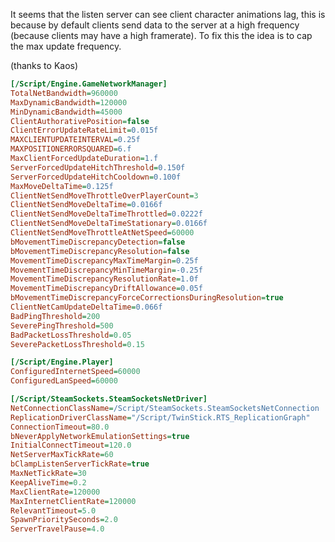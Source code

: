 
It seems that the listen server can see client character animations lag, this is because by default clients send data to the server at a high frequency (because clients may have a high framerate).
To fix this the idea is to cap the max update frequency.

(thanks to Kaos)

```ini title="DefaultGame.ini"
[/Script/Engine.GameNetworkManager]
TotalNetBandwidth=960000
MaxDynamicBandwidth=120000
MinDynamicBandwidth=45000
ClientAuthorativePosition=false
ClientErrorUpdateRateLimit=0.015f
MAXCLIENTUPDATEINTERVAL=0.25f
MAXPOSITIONERRORSQUARED=6.f
MaxClientForcedUpdateDuration=1.f
ServerForcedUpdateHitchThreshold=0.150f
ServerForcedUpdateHitchCooldown=0.100f
MaxMoveDeltaTime=0.125f
ClientNetSendMoveThrottleOverPlayerCount=3
ClientNetSendMoveDeltaTime=0.0166f
ClientNetSendMoveDeltaTimeThrottled=0.0222f
ClientNetSendMoveDeltaTimeStationary=0.0166f
ClientNetSendMoveThrottleAtNetSpeed=60000
bMovementTimeDiscrepancyDetection=false
bMovementTimeDiscrepancyResolution=false
MovementTimeDiscrepancyMaxTimeMargin=0.25f
MovementTimeDiscrepancyMinTimeMargin=-0.25f
MovementTimeDiscrepancyResolutionRate=1.0f
MovementTimeDiscrepancyDriftAllowance=0.05f
bMovementTimeDiscrepancyForceCorrectionsDuringResolution=true
ClientNetCamUpdateDeltaTime=0.066f
BadPingThreshold=200
SeverePingThreshold=500
BadPacketLossThreshold=0.05
SeverePacketLossThreshold=0.15

[/Script/Engine.Player]
ConfiguredInternetSpeed=60000
ConfiguredLanSpeed=60000

[/Script/SteamSockets.SteamSocketsNetDriver]
NetConnectionClassName=/Script/SteamSockets.SteamSocketsNetConnection
ReplicationDriverClassName="/Script/TwinStick.RTS_ReplicationGraph"
ConnectionTimeout=80.0
bNeverApplyNetworkEmulationSettings=true
InitialConnectTimeout=120.0
NetServerMaxTickRate=60
bClampListenServerTickRate=true
MaxNetTickRate=30
KeepAliveTime=0.2
MaxClientRate=120000
MaxInternetClientRate=120000
RelevantTimeout=5.0
SpawnPrioritySeconds=2.0
ServerTravelPause=4.0
```


